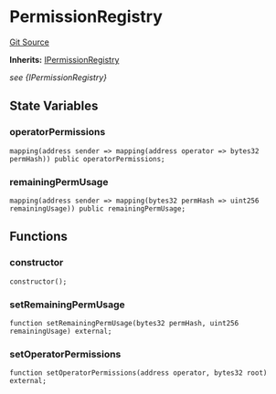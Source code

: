 # PermissionRegistry
[Git Source](https://github.com/permissivelabs/core/blob/d0719570d71b02a6308e94b636f8594e86ad2ce4/src/core/PermissionRegistry.sol)

**Inherits:**
[IPermissionRegistry](/src/interfaces/IPermissionRegistry.sol/interface.IPermissionRegistry.md)

*see {IPermissionRegistry}*


## State Variables
### operatorPermissions

```solidity
mapping(address sender => mapping(address operator => bytes32 permHash)) public operatorPermissions;
```


### remainingPermUsage

```solidity
mapping(address sender => mapping(bytes32 permHash => uint256 remainingUsage)) public remainingPermUsage;
```


## Functions
### constructor


```solidity
constructor();
```

### setRemainingPermUsage


```solidity
function setRemainingPermUsage(bytes32 permHash, uint256 remainingUsage) external;
```

### setOperatorPermissions


```solidity
function setOperatorPermissions(address operator, bytes32 root) external;
```

